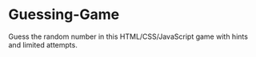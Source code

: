 # Guessing-Game
Guess the random number in this HTML/CSS/JavaScript game with hints and limited attempts.
